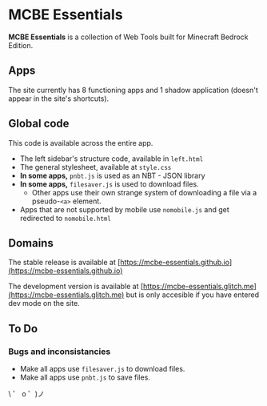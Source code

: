 # MCBE Essentials

**MCBE Essentials** is a collection of Web Tools built for Minecraft Bedrock Edition.

## Apps

The site currently has 8 functioning apps and 1 shadow application (doesn't appear in the site's shortcuts).

## Global code

This code is available across the entire app.

- The left sidebar's structure code, available in `left.html`
- The general stylesheet, available at `style.css`
- **In some apps,** `pnbt.js` is used as an NBT - JSON library
- **In some apps,** `filesaver.js` is used to download files.
  - Other apps use their own strange system of downloading a file via a pseudo-`<a>` element.
- Apps that are not supported by mobile use `nomobile.js` and get redirected to `nomobile.html`

## Domains

The stable release is available at [https://mcbe-essentials.github.io](https://mcbe-essentials.github.io)

The development version is available at [https://mcbe-essentials.glitch.me](https://mcbe-essentials.glitch.me) but is only accesible if you have entered dev mode on the site.

## To Do
### Bugs and inconsistancies
- Make all apps use `filesaver.js` to download files.
- Make all apps use `pnbt.js` to save files.

\ ゜ o ゜)ノ
